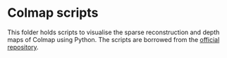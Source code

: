 # Colmap scripts
This folder holds scripts to visualise the sparse reconstruction and depth maps of Colmap using Python. 
The scripts are borrowed from the [official repository]([url](https://github.com/colmap/colmap/tree/main)).
